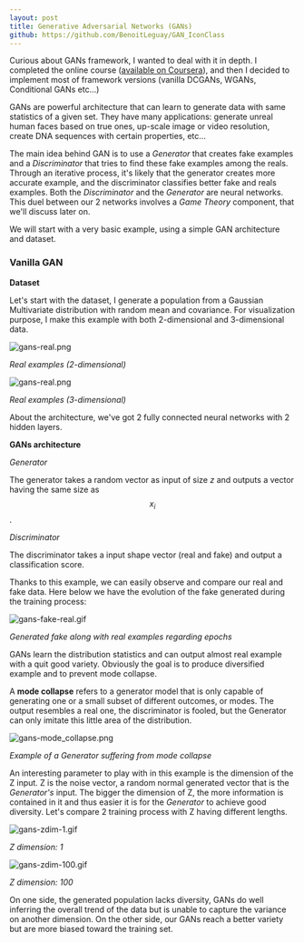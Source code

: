 ```yaml
---
layout: post
title: Generative Adversarial Networks (GANs)
github: https://github.com/BenoitLeguay/GAN_IconClass
---
```


Curious about GANs framework, I wanted to deal with it in depth. I completed the online course ([available on Coursera](https://www.coursera.org/specializations/generative-adversarial-networks-gans)), and then I decided to implement most of framework versions (vanilla DCGANs, WGANs, Conditional GANs etc...)

GANs are powerful architecture that can learn to generate data with same statistics of a given set. They have many applications: generate unreal human faces based on true ones, up-scale image or video resolution, create DNA sequences with certain properties,  etc... 

The main idea behind GAN is to use a *Generator* that creates fake examples and a *Discriminator* that tries to find these fake examples among the reals. Through an iterative process, it's likely that the generator creates more accurate example, and the discriminator classifies better fake and reals examples. Both the *Discriminator* and the *Generator* are neural networks. This duel between our 2 networks involves a *Game Theory* component, that we'll discuss later on. 



We will start with a very basic example, using a simple GAN architecture and dataset.

### Vanilla GAN

**Dataset**

Let's start with the dataset, I generate a population from a Gaussian Multivariate distribution with random mean and covariance. For visualization purpose, I make this example with both 2-dimensional and 3-dimensional data. 

![gans-real.png]({{site.baseurl}}/images/gans/gans-real-2d.png)

*Real examples (2-dimensional)*

![gans-real.png]({{site.baseurl}}/images/gans/gans-real-3d.png)

*Real examples (3-dimensional)*

About the architecture, we've got 2 fully connected neural networks with 2 hidden layers. 

**GANs architecture**

*Generator*

The generator takes a random vector as input of size *z* and outputs a vector having the same size as $$x_i$$. 

*Discriminator*

The discriminator takes a input shape vector (real and fake) and output a classification score. 



Thanks to this example, we can easily observe and compare our real and fake data. Here below we have the evolution of the fake generated during the training process:

![gans-fake-real.gif]({{site.baseurl}}/images/gans/gans-fake-real.gif)

*Generated fake along with real examples regarding epochs*

GANs learn the distribution statistics and can output almost real example with a quit good variety. Obviously the goal is to produce diversified example and to prevent mode collapse.  

A **mode collapse** refers to a generator model that is only capable of generating one or a small subset of different outcomes, or modes. The output resembles a real one, the discriminator is fooled, but the Generator can only imitate this little area of the distribution. 

![gans-mode_collapse.png]({{site.baseurl}}/images/gans/gans-mode_collapse.png)

*Example of a Generator suffering from mode collapse*



An interesting parameter to play with in this example is the dimension of the Z input. Z is the noise vector, a random normal generated vector that is the *Generator's* input. The bigger the dimension of Z, the more information is contained in it and thus easier it is for the *Generator* to achieve good diversity. Let's compare 2 training process with Z having different lengths.  

![gans-zdim-1.gif]({{site.baseurl}}/images/gans/gans-zdim-1.gif)

*Z dimension: 1*

![gans-zdim-100.gif]({{site.baseurl}}/images/gans/gans-zdim-100.gif)

*Z dimension: 100*

On one side, the generated population lacks diversity, GANs do well inferring the overall trend of the data but is unable to capture the variance on another dimension. On the other side, our GANs reach a better variety but are more biased toward the training set.